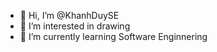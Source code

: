 - 👋 Hi, I’m @KhanhDuySE
- 👀 I’m interested in drawing
- 🌱 I’m currently learning Software Enginnering

<!---
KhanhDuySE/KhanhDuySE is a ✨ special ✨ repository because its `README.md` (this file) appears on your GitHub profile.
You can click the Preview link to take a look at your changes.
--->
